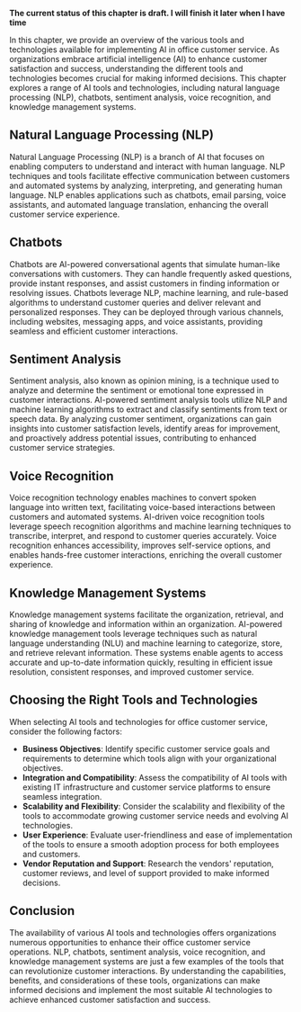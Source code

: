 **The current status of this chapter is draft. I will finish it later when I have time**

In this chapter, we provide an overview of the various tools and technologies available for implementing AI in office customer service. As organizations embrace artificial intelligence (AI) to enhance customer satisfaction and success, understanding the different tools and technologies becomes crucial for making informed decisions. This chapter explores a range of AI tools and technologies, including natural language processing (NLP), chatbots, sentiment analysis, voice recognition, and knowledge management systems.

Natural Language Processing (NLP)
---------------------------------

Natural Language Processing (NLP) is a branch of AI that focuses on enabling computers to understand and interact with human language. NLP techniques and tools facilitate effective communication between customers and automated systems by analyzing, interpreting, and generating human language. NLP enables applications such as chatbots, email parsing, voice assistants, and automated language translation, enhancing the overall customer service experience.

Chatbots
--------

Chatbots are AI-powered conversational agents that simulate human-like conversations with customers. They can handle frequently asked questions, provide instant responses, and assist customers in finding information or resolving issues. Chatbots leverage NLP, machine learning, and rule-based algorithms to understand customer queries and deliver relevant and personalized responses. They can be deployed through various channels, including websites, messaging apps, and voice assistants, providing seamless and efficient customer interactions.

Sentiment Analysis
------------------

Sentiment analysis, also known as opinion mining, is a technique used to analyze and determine the sentiment or emotional tone expressed in customer interactions. AI-powered sentiment analysis tools utilize NLP and machine learning algorithms to extract and classify sentiments from text or speech data. By analyzing customer sentiment, organizations can gain insights into customer satisfaction levels, identify areas for improvement, and proactively address potential issues, contributing to enhanced customer service strategies.

Voice Recognition
-----------------

Voice recognition technology enables machines to convert spoken language into written text, facilitating voice-based interactions between customers and automated systems. AI-driven voice recognition tools leverage speech recognition algorithms and machine learning techniques to transcribe, interpret, and respond to customer queries accurately. Voice recognition enhances accessibility, improves self-service options, and enables hands-free customer interactions, enriching the overall customer experience.

Knowledge Management Systems
----------------------------

Knowledge management systems facilitate the organization, retrieval, and sharing of knowledge and information within an organization. AI-powered knowledge management tools leverage techniques such as natural language understanding (NLU) and machine learning to categorize, store, and retrieve relevant information. These systems enable agents to access accurate and up-to-date information quickly, resulting in efficient issue resolution, consistent responses, and improved customer service.

Choosing the Right Tools and Technologies
-----------------------------------------

When selecting AI tools and technologies for office customer service, consider the following factors:

* **Business Objectives**: Identify specific customer service goals and requirements to determine which tools align with your organizational objectives.
* **Integration and Compatibility**: Assess the compatibility of AI tools with existing IT infrastructure and customer service platforms to ensure seamless integration.
* **Scalability and Flexibility**: Consider the scalability and flexibility of the tools to accommodate growing customer service needs and evolving AI technologies.
* **User Experience**: Evaluate user-friendliness and ease of implementation of the tools to ensure a smooth adoption process for both employees and customers.
* **Vendor Reputation and Support**: Research the vendors' reputation, customer reviews, and level of support provided to make informed decisions.

Conclusion
----------

The availability of various AI tools and technologies offers organizations numerous opportunities to enhance their office customer service operations. NLP, chatbots, sentiment analysis, voice recognition, and knowledge management systems are just a few examples of the tools that can revolutionize customer interactions. By understanding the capabilities, benefits, and considerations of these tools, organizations can make informed decisions and implement the most suitable AI technologies to achieve enhanced customer satisfaction and success.
